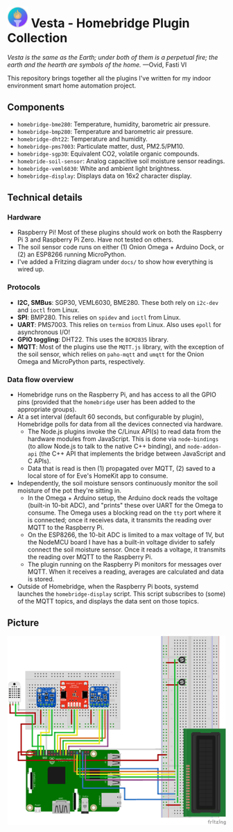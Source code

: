 # <img src="/docs/icon/icon.png?raw=true" height="48"> Vesta - Homebridge Plugin Collection

*Vesta is the same as the Earth; under both of them is a perpetual fire; the earth and the hearth are symbols of the home.*
—Ovid, Fasti VI

This repository brings together all the plugins I've written for my indoor environment smart home automation project.

## Components
- `homebridge-bme280`: Temperature, humidity, barometric air pressure.
- `homebridge-bmp280`: Temperature and barometric air pressure.
- `homebridge-dht22`: Temperature and humidity.
- `homebridge-pms7003`: Particulate matter, dust, PM2.5/PM10.
- `homebridge-sgp30`: Equivalent CO2, volatile organic compounds.
- `homebride-soil-sensor`: Analog capacitive soil moisture sensor readings.
- `homebridge-veml6030`: White and ambient light brightness.
- `homebridge-display`: Displays data on 16x2 character display.

## Technical details
### Hardware
- Raspberry Pi! Most of these plugins should work on both the Raspberry Pi 3 and Raspberry Pi Zero. Have not tested on others.
- The soil sensor code runs on either (1) Onion Omega + Arduino Dock, or (2) an ESP8266 running MicroPython.
- I've added a Fritzing diagram under `docs/` to show how everything is wired up.

### Protocols
- **I2C, SMBus**: SGP30, VEML6030, BME280. These both rely on `i2c-dev` and `ioctl` from Linux.
- **SPI**: BMP280. This relies on `spidev` and `ioctl` from Linux.
- **UART**: PMS7003. This relies on `termios` from Linux. Also uses `epoll` for asynchronous I/O!
- **GPIO toggling**: DHT22. This uses the `BCM2835` library.
- **MQTT**: Most of the plugins use the `MQTT.js` library, with the exception of the soil sensor, which relies on `paho-mqtt` and `umqtt` for the Onion Omega and MicroPython parts, respectively.

### Data flow overview
- Homebridge runs on the Raspberry Pi, and has access to all the GPIO pins (provided that the `homebridge` user has been added to the appropriate groups).
- At a set interval (default 60 seconds, but configurable by plugin), Homebridge polls for data from all the devices connected via hardware.
    - The Node.js plugins invoke the C/Linux API(s) to read data from the hardware modules from JavaScript. This is done via `node-bindings` (to allow Node.js to talk to the native C++ binding), and `node-addon-api` (the C++ API that implements the bridge between JavaScript and C APIs).
    - Data that is read is then (1) propagated over MQTT, (2) saved to a local store of for Eve's HomeKit app to consume.
- Independently, the soil moisture sensors continuously monitor the soil moisture of the pot they're sitting in.
    - In the Omega + Arduino setup, the Arduino dock reads the voltage (built-in 10-bit ADC), and "prints" these over UART for the Omega to consume. The Omega uses a blocking read on the `tty` port where it is connected; once it receives data, it transmits the reading over MQTT to the Raspberry Pi.
    - On the ESP8266, the 10-bit ADC is limited to a max voltage of 1V, but the NodeMCU board I have has a built-in voltage divider to safely connect the soil moisture sensor. Once it reads a voltage, it transmits the reading over MQTT to the Raspberry Pi.
    - The plugin running on the Raspberry Pi monitors for messages over MQTT. When it receives a reading, averages are calculated and data is stored.
- Outside of Homebridge, when the Raspberry Pi boots, systemd launches the `homebridge-display` script. This script subscribes to (some) of the MQTT topics, and displays the data sent on those topics.

## Picture
<img src="/docs/fritzing/vesta.png?raw=true">

